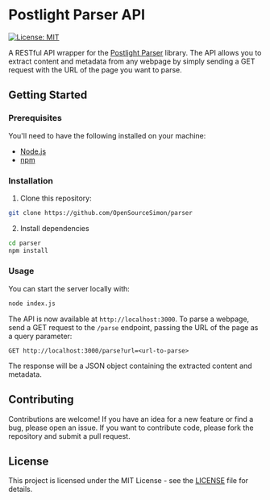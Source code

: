 # Postlight Parser API

[![License: MIT](https://img.shields.io/badge/License-MIT-yellow.svg)](https://opensource.org/licenses/MIT)

A RESTful API wrapper for the [Postlight Parser](https://github.com/postlight/mercury-parser) library. The API allows you to extract content and metadata from any webpage by simply sending a GET request with the URL of the page you want to parse. 

## Getting Started

### Prerequisites

You'll need to have the following installed on your machine:

- [Node.js](https://nodejs.org/en/)
- [npm](https://www.npmjs.com/)

### Installation

1. Clone this repository:
```bash
git clone https://github.com/OpenSourceSimon/parser
```
2. Install dependencies
```bash
cd parser
npm install
```

### Usage
You can start the server locally with:
```bash
node index.js
```
The API is now available at `http://localhost:3000`. To parse a webpage, send a GET request to the `/parse` endpoint, passing the URL of the page as a query parameter:
```http
GET http://localhost:3000/parse?url=<url-to-parse>
```
The response will be a JSON object containing the extracted content and metadata.

## Contributing

Contributions are welcome! If you have an idea for a new feature or find a bug, please open an issue. If you want to contribute code, please fork the repository and submit a pull request.

## License

This project is licensed under the MIT License - see the [LICENSE](LICENSE) file for details.
